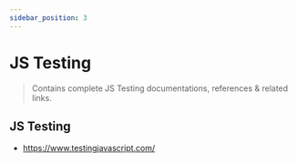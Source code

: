 ```yaml
---
sidebar_position: 3
---
```


# JS Testing

> Contains complete JS Testing documentations, references & related links.

## JS Testing

- https://www.testingjavascript.com/
